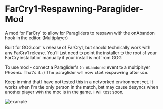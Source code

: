 # FarCry1-Respawning-Paraglider-Mod
A mod for FarCry1 to allow for Paragliders to respawn with the onAbandon hook in the editor. (Multiplayer)

Built for GOG.com's release of FarCry1, but should technically work with any FarCry1 release.
You'll just need to point the installer to the root of your FarCry installation manually if your install is not from GOG.

To use mod - connect a Paraglider's `On Abandoned` event to a multiplayer Phoenix. That's it. :) The paraglider will now start respawning after use.

Keep in mind that I have not tested this in a networked environment yet. It works when I'm the only person in the match, but may cause desyncs when another player with the mod is in the game. I will test soon.

![example](https://i.imgur.com/ezVJK8s.jpg)
